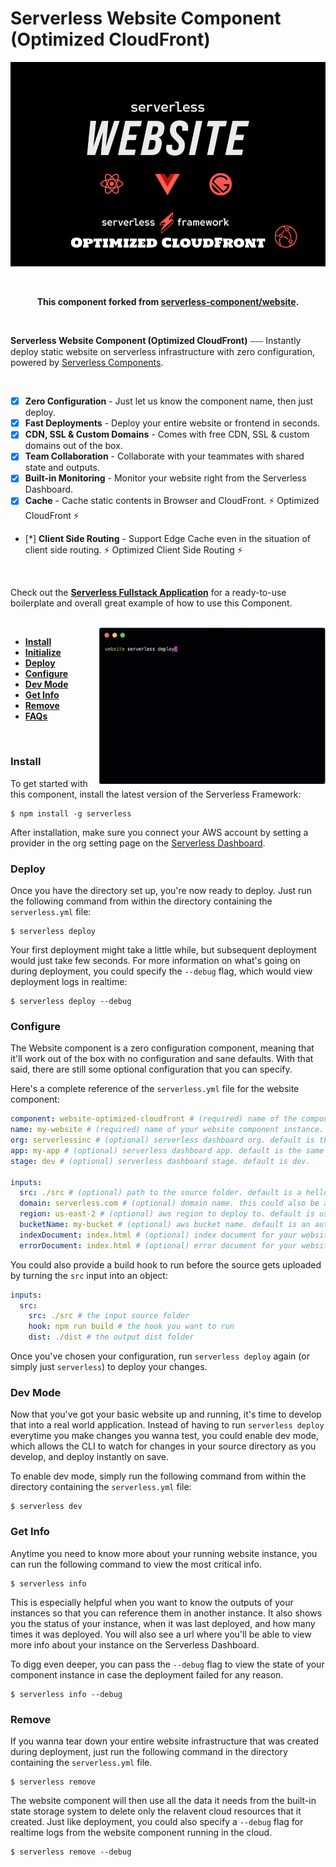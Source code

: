 # Serverless Website Component (Optimized CloudFront)

[![Serverless Components](./assets/main.png)](http://serverless.com)

<br/>

<p align="center">
  <b>
    This component forked from <a href="https://github.com/serverless-components/website"> serverless-component/website</a>.
  </b>
</p>

<br/>

**Serverless Website Component (Optimized CloudFront)** ⎯⎯⎯ Instantly deploy static website on serverless infrastructure with zero configuration, powered by [Serverless Components](https://github.com/serverless/components).

<br/>

- [x] **Zero Configuration** - Just let us know the component name, then just deploy.
- [x] **Fast Deployments** - Deploy your entire website or frontend in seconds.
- [x] **CDN, SSL & Custom Domains** - Comes with free CDN, SSL & custom domains out of the box.
- [x] **Team Collaboration** - Collaborate with your teammates with shared state and outputs.
- [x] **Built-in Monitoring** - Monitor your website right from the Serverless Dashboard.
- [x] **Cache** - Cache static contents in Browser and CloudFront. ⚡️ Optimized CloudFront ⚡️
- [*] **Client Side Routing** - Support Edge Cache even in the situation of client side routing. ⚡️ Optimized Client Side Routing ⚡️

<br/>

Check out the **[Serverless Fullstack Application](https://github.com/serverless-components/fullstack-app)** for a ready-to-use boilerplate and overall great example of how to use this Component.

<br/>

<img src="./assets/deploy-demo.gif" height="250" align="right">

- [**Install**](#install)
- [**Initialize**](#init)
- [**Deploy**](#deploy)
- [**Configure**](#configure)
- [**Dev Mode**](#dev-mode)
- [**Get Info**](#get-info)
- [**Remove**](#remove)
- [**FAQs**](#faqs)

&nbsp;

### Install

To get started with this component, install the latest version of the Serverless Framework:

```
$ npm install -g serverless
```

After installation, make sure you connect your AWS account by setting a provider in the org setting page on the [Serverless Dashboard](https://app.serverless.com).

### Deploy

Once you have the directory set up, you're now ready to deploy. Just run the following command from within the directory containing the `serverless.yml` file:

```
$ serverless deploy
```

Your first deployment might take a little while, but subsequent deployment would just take few seconds. For more information on what's going on during deployment, you could specify the `--debug` flag, which would view deployment logs in realtime:

```
$ serverless deploy --debug
```

### Configure

The Website component is a zero configuration component, meaning that it'll work out of the box with no configuration and sane defaults. With that said, there are still some optional configuration that you can specify.

Here's a complete reference of the `serverless.yml` file for the website component:

```yml
component: website-optimized-cloudfront # (required) name of the component. In that case, it's website.
name: my-website # (required) name of your website component instance.
org: serverlessinc # (optional) serverless dashboard org. default is the first org you created during signup.
app: my-app # (optional) serverless dashboard app. default is the same as the name property.
stage: dev # (optional) serverless dashboard stage. default is dev.

inputs:
  src: ./src # (optional) path to the source folder. default is a hello world html file.
  domain: serverless.com # (optional) domain name. this could also be a subdomain.
  region: us-east-2 # (optional) aws region to deploy to. default is us-east-1.
  bucketName: my-bucket # (optional) aws bucket name. default is an auto generated name.
  indexDocument: index.html # (optional) index document for your website. default is index.html.
  errorDocument: index.html # (optional) error document for your website. default is index.html.
```

You could also provide a build hook to run before the source gets uploaded by turning the `src` input into an object:

```yml
inputs:
  src:
    src: ./src # the input source folder
    hook: npm run build # the hook you want to run
    dist: ./dist # the output dist folder
```

Once you've chosen your configuration, run `serverless deploy` again (or simply just `serverless`) to deploy your changes.

### Dev Mode

Now that you've got your basic website up and running, it's time to develop that into a real world application. Instead of having to run `serverless deploy` everytime you make changes you wanna test, you could enable dev mode, which allows the CLI to watch for changes in your source directory as you develop, and deploy instantly on save.

To enable dev mode, simply run the following command from within the directory containing the `serverless.yml` file:

```
$ serverless dev
```

### Get Info

Anytime you need to know more about your running website instance, you can run the following command to view the most critical info.

```
$ serverless info
```

This is especially helpful when you want to know the outputs of your instances so that you can reference them in another instance. It also shows you the status of your instance, when it was last deployed, and how many times it was deployed. You will also see a url where you'll be able to view more info about your instance on the Serverless Dashboard.

To digg even deeper, you can pass the `--debug` flag to view the state of your component instance in case the deployment failed for any reason.

```
$ serverless info --debug
```

### Remove

If you wanna tear down your entire website infrastructure that was created during deployment, just run the following command in the directory containing the `serverless.yml` file.

```
$ serverless remove
```

The website component will then use all the data it needs from the built-in state storage system to delete only the relavent cloud resources that it created. Just like deployment, you could also specify a `--debug` flag for realtime logs from the website component running in the cloud.

```
$ serverless remove --debug
```

